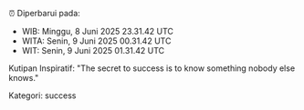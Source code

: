 ⏰ Diperbarui pada:
- WIB: Minggu, 8 Juni 2025 23.31.42 UTC
- WITA: Senin, 9 Juni 2025 00.31.42 UTC
- WIT: Senin, 9 Juni 2025 01.31.42 UTC

Kutipan Inspiratif:
"The secret to success is to know something nobody else knows."


Kategori: success

